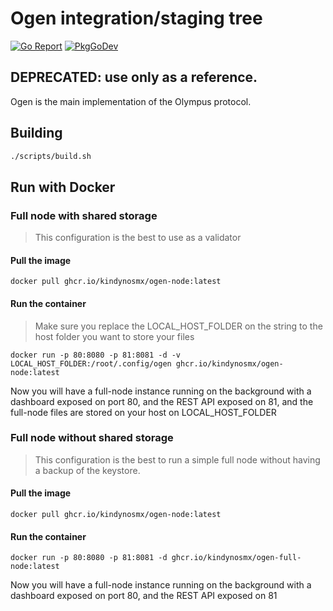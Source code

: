 # Ogen integration/staging tree

[![Go Report](https://goreportcard.com/badge/github.com/kindynosmx/ogen)](https://goreportcard.com/report/github.com/kindynosmx/ogen)
[![PkgGoDev](https://pkg.go.dev/badge/github.com/kindynosmx/ogen?tab=doc)](https://pkg.go.dev/github.com/kindynosmx/ogen?tab=doc)

## **DEPRECATED: use only as a reference.**

Ogen is the main implementation of the Olympus protocol.

## Building

```bash
./scripts/build.sh
```

## Run with Docker

### Full node with shared storage

> This configuration is the best to use as a validator

#### Pull the image

```
docker pull ghcr.io/kindynosmx/ogen-node:latest
```

#### Run the container

> Make sure you replace the LOCAL_HOST_FOLDER on the string to the host folder you want to store your files

```
docker run -p 80:8080 -p 81:8081 -d -v LOCAL_HOST_FOLDER:/root/.config/ogen ghcr.io/kindynosmx/ogen-node:latest
```

Now you will have a full-node instance running on the background with a dashboard exposed on port 80, and the REST API exposed on 81, and the full-node files are stored on your host on LOCAL_HOST_FOLDER

### Full node without shared storage

> This configuration is the best to run a simple full node without having a backup of the keystore.

#### Pull the image

```
docker pull ghcr.io/kindynosmx/ogen-node:latest
```

#### Run the container

```
docker run -p 80:8080 -p 81:8081 -d ghcr.io/kindynosmx/ogen-full-node:latest
```

Now you will have a full-node instance running on the background with a dashboard exposed on port 80, and the REST API exposed on 81
